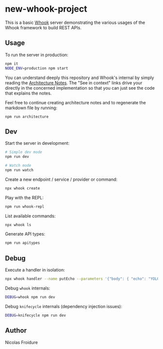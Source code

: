 # new-whook-project

This is a basic [Whook](https://github.com/nfroidure/whook) server demonstrating
the various usages of the Whook framework to build REST APIs.

## Usage

To run the server in production:

```sh
npm it
NODE_ENV=production npm start
```

You can understand deeply this repository and Whook's internal by simply reading
the [Architecture Notes](./ARCHITECTURE.md). The "See in context" links drive
your directly in the concerned implementation so that you can just see the code
that explains the notes.

Feel free to continue creating architecture notes and to regenerate the markdown
file by running:

```
npm run architecture
```

## Dev

Start the server in development:

```sh
# Simple dev mode
npm run dev

# Watch mode
npm run watch
```

Create a new endpoint / service / provider or command:

```sh
npx whook create
```

Play with the REPL:

```sh
npm run whook-repl
```

List available commands:

```sh
npx whook ls
```

Generate API types:

```sh
npm run apitypes
```

## Debug

Execute a handler in isolation:

```sh
npx whook handler --name putEcho --parameters '{"body": { "echo": "YOLO!" }}'
```

Debug `whook` internals:

```sh
DEBUG=whook npm run dev
```

Debug `knifecycle` internals (dependency injection issues):

```sh
DEBUG=knifecycle npm run dev
```

## Author
Nicolas Froidure

